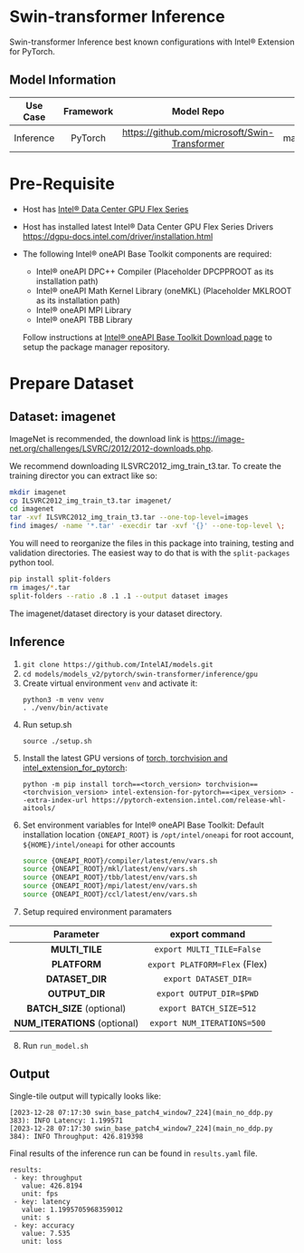 # Swin-transformer Inference

Swin-transformer Inference best known configurations with Intel® Extension for PyTorch.

## Model Information

| **Use Case** | **Framework** | **Model Repo** | **Branch/Commit/Tag** | **Optional Patch** |
|:---:| :---: |:--------------:|:---------------------:|:------------------:|
|  Inference   |    PyTorch    |       https://github.com/microsoft/Swin-Transformer        |           main/afeb877fba1139dfbc186276983af2abb02c2196           |         -          |

# Pre-Requisite
* Host has [Intel® Data Center GPU Flex Series](https://ark.intel.com/content/www/us/en/ark/products/series/230021/intel-data-center-gpu-flex-series.html)
* Host has installed latest Intel® Data Center GPU Flex Series Drivers https://dgpu-docs.intel.com/driver/installation.html
* The following Intel® oneAPI Base Toolkit components are required:
  - Intel® oneAPI DPC++ Compiler (Placeholder DPCPPROOT as its installation path)
  - Intel® oneAPI Math Kernel Library (oneMKL) (Placeholder MKLROOT as its installation path)
  - Intel® oneAPI MPI Library
  - Intel® oneAPI TBB Library

  Follow instructions at [Intel® oneAPI Base Toolkit Download page](https://www.intel.com/content/www/us/en/developer/tools/oneapi/base-toolkit-download.html?operatingsystem=linux) to setup the package manager repository.


# Prepare Dataset
## Dataset: imagenet
ImageNet is recommended, the download link is https://image-net.org/challenges/LSVRC/2012/2012-downloads.php.

We recommend downloading ILSVRC2012_img_train_t3.tar. To create the training director you can extract like so:
```bash
mkdir imagenet
cp ILSVRC2012_img_train_t3.tar imagenet/
cd imagenet
tar -xvf ILSVRC2012_img_train_t3.tar --one-top-level=images
find images/ -name '*.tar' -execdir tar -xvf '{}' --one-top-level \;
```

You will need to reorganize the files in this package into training, testing and validation directories. The easiest way to do that is with the `split-packages` python tool.

```bash
pip install split-folders
rm images/*.tar
split-folders --ratio .8 .1 .1 --output dataset images
```
The imagenet/dataset directory is your dataset directory.

## Inference
1. `git clone https://github.com/IntelAI/models.git`
2. `cd models/models_v2/pytorch/swin-transformer/inference/gpu`
3. Create virtual environment `venv` and activate it:
    ```
    python3 -m venv venv
    . ./venv/bin/activate
    ```
4. Run setup.sh
    ```
    source ./setup.sh
    ```
5. Install the latest GPU versions of [torch, torchvision and intel_extension_for_pytorch](https://intel.github.io/intel-extension-for-pytorch/index.html#installation):
    ```
    python -m pip install torch==<torch_version> torchvision==<torchvision_version> intel-extension-for-pytorch==<ipex_version> --extra-index-url https://pytorch-extension.intel.com/release-whl-aitools/
    ```
6. Set environment variables for Intel® oneAPI Base Toolkit:
    Default installation location `{ONEAPI_ROOT}` is `/opt/intel/oneapi` for root account, `${HOME}/intel/oneapi` for other accounts
    ```bash
    source {ONEAPI_ROOT}/compiler/latest/env/vars.sh
    source {ONEAPI_ROOT}/mkl/latest/env/vars.sh
    source {ONEAPI_ROOT}/tbb/latest/env/vars.sh
    source {ONEAPI_ROOT}/mpi/latest/env/vars.sh
    source {ONEAPI_ROOT}/ccl/latest/env/vars.sh
7. Setup required environment paramaters

| **Parameter**                |                                  **export command**                                  |
|:---------------------------:|:------------------------------------------------------------------------------------:|
| **MULTI_TILE**               | `export MULTI_TILE=False`                                            |
| **PLATFORM**                 | `export PLATFORM=Flex` (Flex)                                                 |
| **DATASET_DIR**              |                               `export DATASET_DIR=`                                  |
| **OUTPUT_DIR**               |                               `export OUTPUT_DIR=$PWD`                               |
| **BATCH_SIZE** (optional)    |                               `export BATCH_SIZE=512`                                |
|**NUM_ITERATIONS** (optional) |                               `export NUM_ITERATIONS=500`                             |
8. Run `run_model.sh`

## Output

Single-tile output will typically looks like:

```
[2023-12-28 07:17:30 swin_base_patch4_window7_224](main_no_ddp.py 383): INFO Latency: 1.199571
[2023-12-28 07:17:30 swin_base_patch4_window7_224](main_no_ddp.py 384): INFO Throughput: 426.819398
```

Final results of the inference run can be found in `results.yaml` file.
```
results:
 - key: throughput
   value: 426.8194
   unit: fps
 - key: latency
   value: 1.1995705968359012
   unit: s
 - key: accuracy
   value: 7.535
   unit: loss
```
